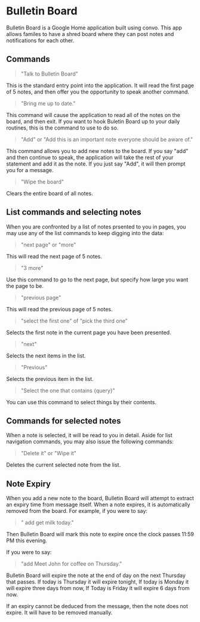 # Bulletin Board

Bulletin Board is a Google Home application built using convo. This app allows familes to have a shred board where they can post notes and notifications for each other.

## Commands

> "Talk to Bulletin Board"

This is the standard entry point into the application. It will read the first page of 5 notes, and then offer you the opportunity to speak another command. 

> "Bring me up to date."
 
 This command will cause the application to read all of the notes on the board, and then exit. If you want to hook Buletin Board up to your daily routines, this is the command to use to do so.

> "Add" or "Add this is an important note everyone should be aware of."
 
 This command allows you to add new notes to the board. If you say "add" and then continue to speak, the application will take the rest of your statement and add it as the note. If you just say "Add", it will then prompt you for a message.

> "Wipe the board"

Clears the entire board of all notes.


## List commands and selecting notes

When you are confronted by a list of notes prsented to you in pages, you may use any of the list commands to keep digging into the data:

> "next page" or "more"

This will read the next page of 5 notes.

> "3 more"

Use this command to go to the next page, but specify how large you want the page to be.

> "previous page"

This will read the previous page of 5 notes. 

> "select the first one" of "pick the third one"
 
Selects the first note in the current page you have been presented.

> "next"

Selects the next items in the list.

> "Previous"

Selects the previous item in the list.

> "Select the one that contains {query}"

You can use this command to select things by their contents.

## Commands for selected notes

When a note is selected, it will be read to you in detail. Aside for list navigation commands, you may also issue the following commands:

> "Delete it" or "Wipe it"

Deletes the current selected note from the list.

## Note Expiry

When you add a new note to the board, Bulletin Board will attempt to extract an expiry time from message itself. When a note expires, it is automatically removed from the board. For example, if you were to say:

> " add get milk today."

Then Bulletin Board will mark this note to expire once the clock passes 11:59 PM this evening.

If you were to say:

> "add Meet John for coffee on Thursday."

Bulletin Board will expire the note at the end of day on the next Thursday that passes. If today is Thursday it will expire tonight, If today is Monday it will expire three days from now, If Today is Friday it will expire 6 days from now.

If an expiry cannot be deduced from the message, then the note does not expire. It will have to be removed manually.
